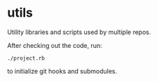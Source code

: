 # utils
Utility libraries and scripts used by multiple repos.

After checking out the code, run:

```
./project.rb
```

to initialize git hooks and submodules.

